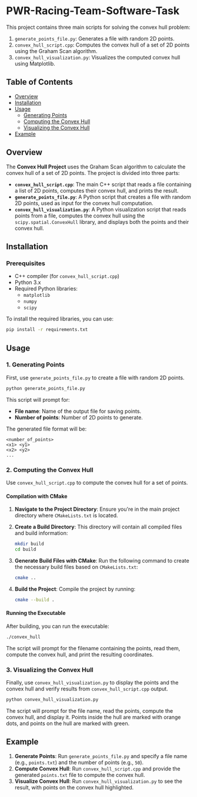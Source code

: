 # PWR-Racing-Team-Software-Task

This project contains three main scripts for solving the convex hull problem:

1. `generate_points_file.py`: Generates a file with random 2D points.
2. `convex_hull_script.cpp`: Computes the convex hull of a set of 2D points using the Graham Scan algorithm.
3. `convex_hull_visualization.py`: Visualizes the computed convex hull using Matplotlib.

## Table of Contents
- [Overview](#overview)
- [Installation](#installation)
- [Usage](#usage)
    - [Generating Points](#generating-points)
    - [Computing the Convex Hull](#computing-the-convex-hull)
    - [Visualizing the Convex Hull](#visualizing-the-convex-hull)
- [Example](#example)

## Overview

The **Convex Hull Project** uses the Graham Scan algorithm to calculate the convex hull of a set of 2D points. The project is divided into three parts:

- **`convex_hull_script.cpp`**: The main C++ script that reads a file containing a list of 2D points, computes their convex hull, and prints the result.
- **`generate_points_file.py`**: A Python script that creates a file with random 2D points, used as input for the convex hull computation.
- **`convex_hull_visualization.py`**: A Python visualization script that reads points from a file, computes the convex hull using the `scipy.spatial.ConvexHull` library, and displays both the points and their convex hull.

## Installation

### Prerequisites
- C++ compiler (for `convex_hull_script.cpp`)
- Python 3.x
- Required Python libraries:
    - `matplotlib`
    - `numpy`
    - `scipy`

To install the required libraries, you can use:
```bash
pip install -r requirements.txt
```

## Usage

### 1. Generating Points
First, use `generate_points_file.py` to create a file with random 2D points.

```bash
python generate_points_file.py
```

This script will prompt for:
- **File name**: Name of the output file for saving points.
- **Number of points**: Number of 2D points to generate.

The generated file format will be:
```
<number_of_points>
<x1> <y1>
<x2> <y2>
...
```

### 2. Computing the Convex Hull
Use `convex_hull_script.cpp` to compute the convex hull for a set of points.

#### Compilation with CMake
1. **Navigate to the Project Directory**:
   Ensure you're in the main project directory where `CMakeLists.txt` is located.

2. **Create a Build Directory**:
   This directory will contain all compiled files and build information:
   ```bash
   mkdir build
   cd build
   ```

3. **Generate Build Files with CMake**:
   Run the following command to create the necessary build files based on `CMakeLists.txt`:
   ```bash
   cmake ..
   ```

4. **Build the Project**:
   Compile the project by running:
   ```bash
   cmake --build .
   ```

#### Running the Executable
After building, you can run the executable:

```bash
./convex_hull
```

The script will prompt for the filename containing the points, read them, compute the convex hull, and print the resulting coordinates.
### 3. Visualizing the Convex Hull
Finally, use `convex_hull_visualization.py` to display the points and the convex hull and verify results from `convex_hull_script.cpp` output.

```bash
python convex_hull_visualization.py
```

The script will prompt for the file name, read the points, compute the convex hull, and display it. Points inside the hull are marked with orange dots, and points on the hull are marked with green.

## Example

1. **Generate Points**: Run `generate_points_file.py` and specify a file name (e.g., `points.txt`) and the number of points (e.g., `50`).
2. **Compute Convex Hull**: Run `convex_hull_script.cpp` and provide the generated `points.txt` file to compute the convex hull.
3. **Visualize Convex Hull**: Run `convex_hull_visualization.py` to see the result, with points on the convex hull highlighted.
